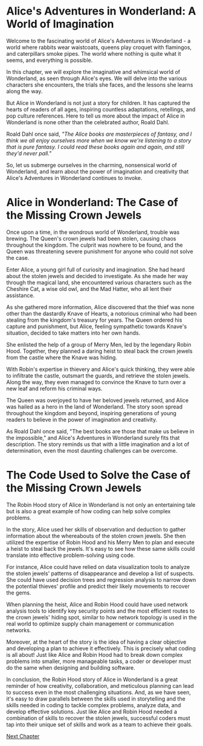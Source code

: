 # Alice's Adventures in Wonderland: A World of Imagination

Welcome to the fascinating world of Alice's Adventures in Wonderland - a world where rabbits wear waistcoats, queens play croquet with flamingos, and caterpillars smoke pipes. The world where nothing is quite what it seems, and everything is possible.

In this chapter, we will explore the imaginative and whimsical world of Wonderland, as seen through Alice's eyes. We will delve into the various characters she encounters, the trials she faces, and the lessons she learns along the way.

But Alice in Wonderland is not just a story for children. It has captured the hearts of readers of all ages, inspiring countless adaptations, retellings, and pop culture references. Here to tell us more about the impact of Alice in Wonderland is none other than the celebrated author, Roald Dahl. 

Roald Dahl once said, *"The Alice books are masterpieces of fantasy, and I think we all enjoy ourselves more when we know we're listening to a story that is pure fantasy. I could read these books again and again, and still they'd never pall."* 

So, let us submerge ourselves in the charming, nonsensical world of Wonderland, and learn about the power of imagination and creativity that Alice's Adventures in Wonderland continues to invoke.
# Alice in Wonderland: The Case of the Missing Crown Jewels

Once upon a time, in the wondrous world of Wonderland, trouble was brewing. The Queen's crown jewels had been stolen, causing chaos throughout the kingdom. The culprit was nowhere to be found, and the Queen was threatening severe punishment for anyone who could not solve the case.

Enter Alice, a young girl full of curiosity and imagination. She had heard about the stolen jewels and decided to investigate. As she made her way through the magical land, she encountered various characters such as the Cheshire Cat, a wise old owl, and the Mad Hatter, who all lent their assistance.

As she gathered more information, Alice discovered that the thief was none other than the dastardly Knave of Hearts, a notorious criminal who had been stealing from the kingdom's treasury for years. The Queen ordered his capture and punishment, but Alice, feeling sympathetic towards Knave's situation, decided to take matters into her own hands.

She enlisted the help of a group of Merry Men, led by the legendary Robin Hood. Together, they planned a daring heist to steal back the crown jewels from the castle where the Knave was hiding.

With Robin's expertise in thievery and Alice's quick thinking, they were able to infiltrate the castle, outsmart the guards, and retrieve the stolen jewels. Along the way, they even managed to convince the Knave to turn over a new leaf and reform his criminal ways.

The Queen was overjoyed to have her beloved jewels returned, and Alice was hailed as a hero in the land of Wonderland. The story soon spread throughout the kingdom and beyond, inspiring generations of young readers to believe in the power of imagination and creativity.

As Roald Dahl once said, "The best books are those that make us believe in the impossible," and Alice's Adventures in Wonderland surely fits that description. The story reminds us that with a little imagination and a lot of determination, even the most daunting challenges can be overcome.
# The Code Used to Solve the Case of the Missing Crown Jewels

The Robin Hood story of Alice in Wonderland is not only an entertaining tale but is also a great example of how coding can help solve complex problems.

In the story, Alice used her skills of observation and deduction to gather information about the whereabouts of the stolen crown jewels. She then utilized the expertise of Robin Hood and his Merry Men to plan and execute a heist to steal back the jewels. It's easy to see how these same skills could translate into effective problem-solving using code.

For instance, Alice could have relied on data visualization tools to analyze the stolen jewels' patterns of disappearance and develop a list of suspects. She could have used decision trees and regression analysis to narrow down the potential thieves' profile and predict their likely movements to recover the gems.

When planning the heist, Alice and Robin Hood could have used network analysis tools to identify key security points and the most efficient routes to the crown jewels' hiding spot, similar to how network topology is used in the real world to optimize supply chain management or communication networks.

Moreover, at the heart of the story is the idea of having a clear objective and developing a plan to achieve it effectively. This is precisely what coding is all about! Just like Alice and Robin Hood had to break down complex problems into smaller, more manageable tasks, a coder or developer must do the same when designing and building software.

In conclusion, the Robin Hood story of Alice in Wonderland is a great reminder of how creativity, collaboration, and meticulous planning can lead to success even in the most challenging situations. And, as we have seen, it's easy to draw parallels between the skills used in storytelling and the skills needed in coding to tackle complex problems, analyze data, and develop effective solutions. Just like Alice and Robin Hood needed a combination of skills to recover the stolen jewels, successful coders must tap into their unique set of skills and work as a team to achieve their goals.


[Next Chapter](02_Chapter02.md)